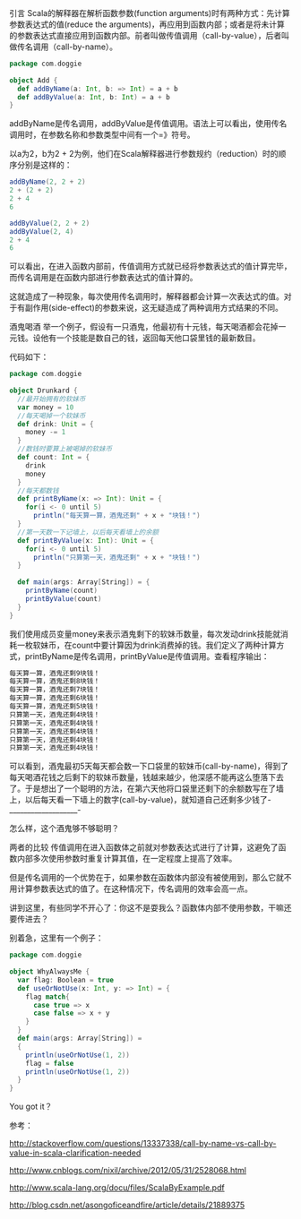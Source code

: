 引言
Scala的解释器在解析函数参数(function arguments)时有两种方式：先计算参数表达式的值(reduce the arguments)，再应用到函数内部；或者是将未计算的参数表达式直接应用到函数内部。前者叫做传值调用（call-by-value），后者叫做传名调用（call-by-name）。

```scala
package com.doggie  
  
object Add {  
  def addByName(a: Int, b: => Int) = a + b   
  def addByValue(a: Int, b: Int) = a + b   
}
```
  

addByName是传名调用，addByValue是传值调用。语法上可以看出，使用传名调用时，在参数名称和参数类型中间有一个=》符号。

以a为2，b为2 + 2为例，他们在Scala解释器进行参数规约（reduction）时的顺序分别是这样的：
```scala
addByName(2, 2 + 2)  
2 + (2 + 2)
2 + 4  
6  

addByValue(2, 2 + 2)  
addByValue(2, 4)  
2 + 4  
6  
```
可以看出，在进入函数内部前，传值调用方式就已经将参数表达式的值计算完毕，而传名调用是在函数内部进行参数表达式的值计算的。

这就造成了一种现象，每次使用传名调用时，解释器都会计算一次表达式的值。对于有副作用(side-effect)的参数来说，这无疑造成了两种调用方式结果的不同。

酒鬼喝酒
举一个例子，假设有一只酒鬼，他最初有十元钱，每天喝酒都会花掉一元钱。设他有一个技能是数自己的钱，返回每天他口袋里钱的最新数目。

代码如下：
```scala
package com.doggie  
  
object Drunkard {  
  //最开始拥有的软妹币  
  var money = 10  
  //每天喝掉一个软妹币  
  def drink: Unit = {  
    money -= 1  
  }  
  //数钱时要算上被喝掉的软妹币  
  def count: Int = {  
    drink  
    money  
  }  
  //每天都数钱  
  def printByName(x: => Int): Unit = {  
    for(i <- 0 until 5)  
      println("每天算一算，酒鬼还剩" + x + "块钱！")  
  }  
  //第一天数一下记墙上，以后每天看墙上的余额  
  def printByValue(x: Int): Unit = {  
    for(i <- 0 until 5)  
      println("只算第一天，酒鬼还剩" + x + "块钱！")  
  }  
    
  def main(args: Array[String]) = {  
    printByName(count)  
    printByValue(count)  
  }  
}  
```

我们使用成员变量money来表示酒鬼剩下的软妹币数量，每次发动drink技能就消耗一枚软妹币，在count中要计算因为drink消费掉的钱。我们定义了两种计算方式，printByName是传名调用，printByValue是传值调用。查看程序输出：

```scala
每天算一算，酒鬼还剩9块钱！  
每天算一算，酒鬼还剩8块钱！  
每天算一算，酒鬼还剩7块钱！  
每天算一算，酒鬼还剩6块钱！  
每天算一算，酒鬼还剩5块钱！  
只算第一天，酒鬼还剩4块钱！  
只算第一天，酒鬼还剩4块钱！  
只算第一天，酒鬼还剩4块钱！  
只算第一天，酒鬼还剩4块钱！  
只算第一天，酒鬼还剩4块钱！
```

可以看到，酒鬼最初5天每天都会数一下口袋里的软妹币(call-by-name)，得到了每天喝酒花钱之后剩下的软妹币数量，钱越来越少，他深感不能再这么堕落下去了。于是想出了一个聪明的方法，在第六天他将口袋里还剩下的余额数写在了墙上，以后每天看一下墙上的数字(call-by-value)，就知道自己还剩多少钱了-___________________-

怎么样，这个酒鬼够不够聪明？

 

两者的比较
传值调用在进入函数体之前就对参数表达式进行了计算，这避免了函数内部多次使用参数时重复计算其值，在一定程度上提高了效率。

但是传名调用的一个优势在于，如果参数在函数体内部没有被使用到，那么它就不用计算参数表达式的值了。在这种情况下，传名调用的效率会高一点。

讲到这里，有些同学不开心了：你这不是耍我么？函数体内部不使用参数，干嘛还要传进去？

别着急，这里有一个例子：

```scala
package com.doggie  
  
object WhyAlwaysMe {  
  var flag: Boolean = true  
  def useOrNotUse(x: Int, y: => Int) = {  
    flag match{  
      case true => x  
      case false => x + y  
    }  
  }  
  def main(args: Array[String]) =   
  {  
    println(useOrNotUse(1, 2))  
    flag = false  
    println(useOrNotUse(1, 2))  
  }  
}  
```

You got it？

 

参考：

http://stackoverflow.com/questions/13337338/call-by-name-vs-call-by-value-in-scala-clarification-needed

http://www.cnblogs.com/nixil/archive/2012/05/31/2528068.html

http://www.scala-lang.org/docu/files/ScalaByExample.pdf

http://blog.csdn.net/asongoficeandfire/article/details/21889375